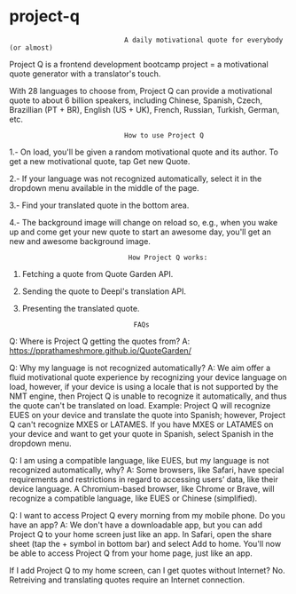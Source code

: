 # project-q

                                 A daily motivational quote for everybody (or almost)
                                    
                                  
Project Q is a frontend development bootcamp project = a motivational quote generator with a translator's touch.

With 28 languages to choose from, Project Q can provide a motivational quote to about 6 billion speakers, including Chinese, Spanish, Czech, Brazillian (PT + BR), English (US + UK), French, Russian, Turkish, German, etc.
                                
                                
                                 How to use Project Q
1.- On load, you'll be given a random motivational quote and its author. To get a new motivational quote, tap Get new Quote.

2.- If your language was not recognized automatically, select it in the dropdown menu available in the middle of the page.

3.- Find your translated quote in the bottom area.

4.- The background image will change on reload so, e.g., when you wake up and come get your new quote to start an awesome day, you'll get an new and awesome background image.




                                  How Project Q works:
1. Fetching a quote from Quote Garden API.
2. Sending the quote to Deepl's translation API.
3. Presenting the translated quote.



                                   FAQs
                                      

Q: Where is Project Q getting the quotes from?
A: https://pprathameshmore.github.io/QuoteGarden/

Q: Why my language is not recognized automatically?
A: We aim offer a fluid motivational quote experience by recognizing your device language on load, however, if your device is using a locale that is not supported by the NMT engine, then Project Q is unable to recognize it automatically, and thus the quote can't be translated on load. 
Example: Project Q will recognize EUES on your device and translate the quote into Spanish; however, Project Q can't recognize MXES or LATAMES. If you have MXES or LATAMES on your device and want to get your quote in Spanish, select Spanish in the dropdown menu.

Q: I am using a compatible language, like EUES, but my language is not recognized automatically, why?
A: Some browsers, like Safari, have special requirements and restrictions in regard to accessing users’ data, like their device language.  A Chromium-based browser, like Chrome or Brave, will recognize a compatible language, like EUES or Chinese (simplified).

Q: I want to access Project Q every morning from my mobile phone. Do you have an app?
A: We don't have a downloadable app, but you can add Project Q to your home screen just like an app. In Safari, open the share sheet (tap the + symbol in bottom bar) and select Add to home. You'll now be able to access Project Q from your home page, just like an app.

If I add Project Q to my home screen, can I get quotes without Internet?
No. Retreiving and translating quotes require an Internet connection.
